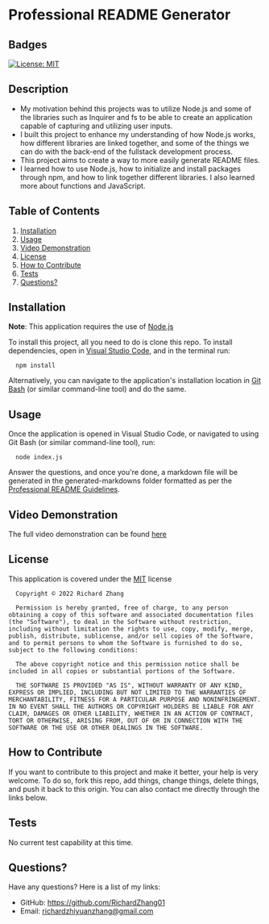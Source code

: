 # Professional README Generator

## Badges

[![License: MIT](https://img.shields.io/badge/License-MIT-yellow.svg)](https://opensource.org/licenses/MIT)

## Description

- My motivation behind this projects was to utilize Node.js and some of the libraries such as Inquirer and fs to be able to create an application capable of capturing and utilizing user inputs.
- I built this project to enhance my understanding of how Node.js works, how different libraries are linked together, and some of the things we can do with the back-end of the fullstack development process.
- This project aims to create a way to more easily generate README files.
- I learned how to use Node.js, how to initialize and install packages through npm, and how to link together different libraries. I also learned more about functions and JavaScript.

## Table of Contents

1. [Installation](#installation)
2. [Usage](#usage)
3. [Video Demonstration](#video)
4. [License](#license)
5. [How to Contribute](#how-to-contribute)
6. [Tests](#tests)
7. [Questions?](#questions)

## <a id="installation"></a>Installation

**Note**: This application requires the use of [Node.js](https://nodejs.org/en/)

To install this project, all you need to do is clone this repo. To install dependencies, open in [Visual Studio Code](https://code.visualstudio.com/), and in the terminal run: 

      npm install 

Alternatively, you can navigate to the application's installation location in [Git Bash](https://git-scm.com/downloads) (or similar command-line tool) and do the same.

## <a id="usage"></a>Usage

Once the application is opened in Visual Studio Code, or navigated to using Git Bash (or similar command-line tool), run: 

      node index.js 

Answer the questions, and once you're done, a markdown file will be generated in the generated-markdowns folder formatted as per the [Professional README Guidelines](https://coding-boot-camp.github.io/full-stack/github/professional-readme-guide).

## <a id="video"></a>Video Demonstration

The full video demonstration can be found [here](https://drive.google.com/file/d/1rkNT_9gIpvZyJByfjNF2xFbGEpJQliMV/view)

## <a id="license"></a>License

This application is covered under the [MIT](https://opensource.org/licenses/MIT) license

      Copyright © 2022 Richard Zhang

      Permission is hereby granted, free of charge, to any person obtaining a copy of this software and associated documentation files (the "Software"), to deal in the Software without restriction, including without limitation the rights to use, copy, modify, merge, publish, distribute, sublicense, and/or sell copies of the Software, and to permit persons to whom the Software is furnished to do so, subject to the following conditions:
      
      The above copyright notice and this permission notice shall be included in all copies or substantial portions of the Software.
      
      THE SOFTWARE IS PROVIDED "AS IS", WITHOUT WARRANTY OF ANY KIND, EXPRESS OR IMPLIED, INCLUDING BUT NOT LIMITED TO THE WARRANTIES OF MERCHANTABILITY, FITNESS FOR A PARTICULAR PURPOSE AND NONINFRINGEMENT. IN NO EVENT SHALL THE AUTHORS OR COPYRIGHT HOLDERS BE LIABLE FOR ANY CLAIM, DAMAGES OR OTHER LIABILITY, WHETHER IN AN ACTION OF CONTRACT, TORT OR OTHERWISE, ARISING FROM, OUT OF OR IN CONNECTION WITH THE SOFTWARE OR THE USE OR OTHER DEALINGS IN THE SOFTWARE.

## <a id="how-to-contribute"></a>How to Contribute

If you want to contribute to this project and make it better, your help is very welcome. To do so, fork this repo, add things, change things, delete things, and push it back to this origin. You can also contact me directly through the links below.

## <a id="tests"></a>Tests

No current test capability at this time.

## <a id="questions"></a>Questions?

Have any questions? Here is a list of my links:
- GitHub: https://github.com/RichardZhang01
- Email: richardzhiyuanzhang@gmail.com

